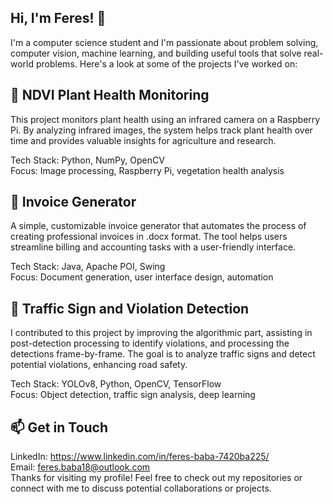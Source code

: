 ## Hi, I'm Feres! 👋
I'm a computer science student and I'm passionate about problem solving, computer vision, machine learning, and building useful tools that solve real-world problems. Here's a look at some of the projects I've worked on:  

## 🌿 NDVI Plant Health Monitoring
This project monitors plant health using an infrared camera on a Raspberry Pi. By analyzing infrared images, the system helps track plant health over time and provides valuable insights for agriculture and research.

Tech Stack: Python, NumPy, OpenCV  
Focus: Image processing, Raspberry Pi, vegetation health analysis  

## 💼 Invoice Generator
A simple, customizable invoice generator that automates the process of creating professional invoices in .docx format. The tool helps users streamline billing and accounting tasks with a user-friendly interface.

Tech Stack: Java, Apache POI, Swing  
Focus: Document generation, user interface design, automation  

## 🚦 Traffic Sign and Violation Detection
I contributed to this project by improving the algorithmic part, assisting in post-detection processing to identify violations, and processing the detections frame-by-frame. The goal is to analyze traffic signs and detect potential violations, enhancing road safety.

Tech Stack: YOLOv8, Python, OpenCV, TensorFlow  
Focus: Object detection, traffic sign analysis, deep learning  

## 📫 Get in Touch
LinkedIn: https://www.linkedin.com/in/feres-baba-7420ba225/  
Email: feres.baba18@outlook.com  
Thanks for visiting my profile! Feel free to check out my repositories or connect with me to discuss potential collaborations or projects.  
